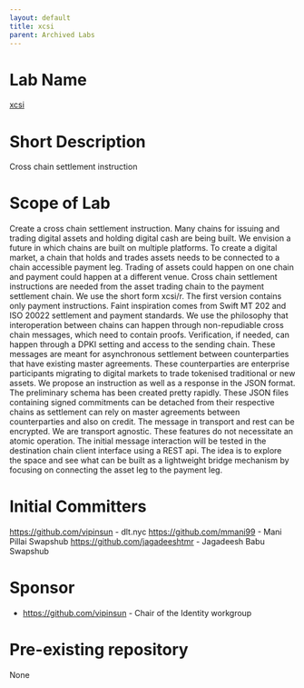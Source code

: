 ```yaml
---
layout: default
title: xcsi
parent: Archived Labs
---
```

# Lab Name
[xcsi](https://github.com/hyperledger-labs/xcsi)

# Short Description
Cross chain settlement instruction

# Scope of Lab

Create a cross chain settlement instruction. Many chains for issuing and trading digital assets and holding digital cash are being built. We envision a future in which chains are built on multiple platforms. To create a digital market, a chain that holds and trades assets needs to be connected to a chain accessible payment leg. Trading of assets could happen on one chain and payment could happen at a different venue. Cross chain settlement instructions are needed from the asset trading chain to the payment settlement chain. We use the short form xcsi/r. The first version contains only payment instructions. Faint inspiration comes from Swift MT 202 and ISO 20022 settlement and payment standards. We use the philosophy that interoperation between chains can happen through non-repudiable cross chain messages, which need to contain proofs. Verification, if needed, can happen through a DPKI setting and access to the sending chain. These messages are meant for asynchronous settlement between counterparties that have existing master agreements. These counterparties are enterprise participants migrating to digital markets to trade tokenised traditional or new assets.  We propose an instruction as well as a response in the JSON format. The preliminary schema has been created pretty rapidly. These JSON files containing signed commitments can be detached from their respective chains as settlement can rely on master agreements between counterparties and also on credit. The message in transport and rest can be encrypted. We are transport agnostic. These features do not necessitate an atomic operation. The initial message interaction will be tested in the destination chain client interface using a REST api. The idea is to explore the space and see what can be built as a lightweight bridge mechanism by focusing on connecting the asset leg to the payment leg.

# Initial Committers

https://github.com/vipinsun - dlt.nyc
https://github.com/mmani99 - Mani Pillai Swapshub
https://github.com/jagadeeshtmr - Jagadeesh Babu Swapshub

# Sponsor
- https://github.com/vipinsun - Chair of the Identity workgroup

# Pre-existing repository
None
